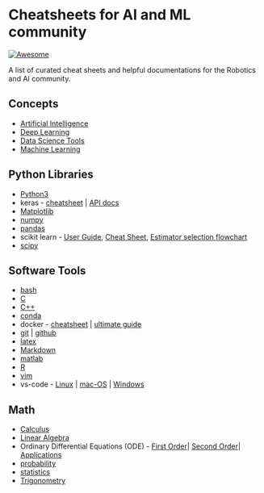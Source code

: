 # Cheatsheets for AI and ML community

[![Awesome](https://awesome.re/badge.svg)](https://awesome.re)

A list of curated cheat sheets and helpful documentations for the Robotics and AI community.

## Concepts
-   [Artificial Intelligence](https://github.com/afshinea/stanford-cs-221-artificial-intelligence/blob/master/en/super-cheatsheet-artificial-intelligence.pdf)
-   [Deep Learning](https://github.com/afshinea/stanford-cs-230-deep-learning/blob/master/en/super-cheatsheet-deep-learning.pdf)
-   [Data Science Tools](https://github.com/shervinea/mit-15-003-data-science-tools/blob/master/en/super-study-guide-data-science-tools.pdf)
-   [Machine Learning](https://github.com/afshinea/stanford-cs-229-machine-learning/blob/master/en/super-cheatsheet-machine-learning.pdf)

## Python Libraries
-   [Python3](https://coodict.github.io/python3-in-one-pic/)
-   keras - [cheatsheet](https://s3.amazonaws.com/assets.datacamp.com/blog_assets/Keras_Cheat_Sheet_Python.pdf) | [API docs](https://keras.io/api/)
-   [Matplotlib](https://matplotlib.org/cheatsheets/cheatsheets.pdf)
-   [numpy](https://numpy.org/doc/stable/numpy-ref.pdf)
-   [pandas](https://github.com/pandas-dev/pandas/blob/master/doc/cheatsheet/Pandas_Cheat_Sheet.pdf)
-   scikit learn - [User Guide](https://scikit-learn.org/stable/user_guide.html), [Cheat Sheet](https://s3.amazonaws.com/assets.datacamp.com/blog_assets/Scikit_Learn_Cheat_Sheet_Python.pdf), [Estimator selection flowchart](https://scikit-learn.org/stable/tutorial/machine_learning_map/index.html) 
-   [scipy](https://docs.scipy.org/doc/scipy/reference/)

## Software Tools
-   [bash](https://devhints.io/bash)
-   [C](https://cheatography.com/ashlyn-black/cheat-sheets/c-reference/)
-   [C++](https://cppcheatsheet.readthedocs.io/_/downloads/en/latest/pdf/)
-   [conda](https://docs.conda.io/projects/conda/en/4.6.0/_downloads/52a95608c49671267e40c689e0bc00ca/conda-cheatsheet.pdf)
-   docker - [cheatsheet](https://www.docker.com/sites/default/files/d8/2019-09/docker-cheat-sheet.pdf) | [ultimate guide](https://dockerlabs.collabnix.com/docker/cheatsheet/)
-   [git](https://education.github.com/git-cheat-sheet-education.pdf) | [github](https://github.com/tiimgreen/github-cheat-sheet)
-   [latex](https://wch.github.io/latexsheet/latexsheet.pdf)
-   [Markdown](https://markdown-guide.readthedocs.io/en/latest/basics.html)
-   [matlab](https://n.ethz.ch/~marcokre/download/ML-CheatSheet.pdf)
-   [R](https://www.rstudio.com/resources/cheatsheets/)
-   [vim](https://vimsheet.com/)
-   vs-code - [Linux](https://code.visualstudio.com/shortcuts/keyboard-shortcuts-linux.pdf) | [mac-OS](https://code.visualstudio.com/shortcuts/keyboard-shortcuts-macos.pdf) | [Windows](https://code.visualstudio.com/shortcuts/keyboard-shortcuts-windows.pdf)


## Math
-   [Calculus](https://github.com/shervinea/stanford-cme-102-ordinary-differential-equations/blob/master/calculus.pdf)
-   [Linear Algebra](https://github.com/shervinea/stanford-cme-102-ordinary-differential-equations/blob/master/linear-algebra.pdf)
-   Ordinary Differential Equations (ODE) - [First Order](https://github.com/shervinea/stanford-cme-102-ordinary-differential-equations/blob/master/cheatsheet-first-ode.pdf)| [Second Order](https://github.com/shervinea/stanford-cme-102-ordinary-differential-equations/blob/master/cheatsheet-second-ode.pdf)| [Applications](https://github.com/shervinea/stanford-cme-102-ordinary-differential-equations/blob/master/cheatsheet-applications.pdf)
-   [probability](https://github.com/shervinea/stanford-cme-106-probability-and-statistics/blob/master/cheatsheet-probability.pdf)
-   [statistics](https://github.com/shervinea/stanford-cme-106-probability-and-statistics/blob/master/cheatsheet-statistics.pdf)
-   [Trigonometry](https://github.com/shervinea/stanford-cme-102-ordinary-differential-equations/blob/master/trigonometry.pdf)
